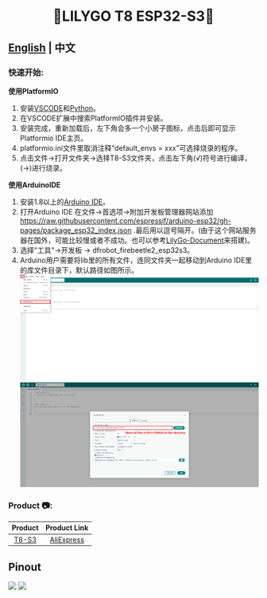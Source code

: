 <!--
 * @Description: None
 * @version: V1.0.0
 * @Author: LILYGO_L
 * @Date: 2023-08-18 15:59:42
 * @LastEditors: LILYGO_L
 * @LastEditTime: 2023-08-18 18:06:11
 * @License: GPL 3.0
-->
<h1 align = "center">🌟LILYGO T8 ESP32-S3🌟</h1>

## **[English](./README.md) | 中文**

<h3 align = "left">快速开始:</h3>

**使用PlatformIO**
1. 安装[VSCODE](https://code.visualstudio.com/)和[Python](https://www.python.org/)。
2. 在VSCODE扩展中搜索PlatformIO插件并安装。
3. 安装完成，重新加载后，左下角会多一个小房子图标，点击后即可显示Platformio IDE主页。
5. platformio.ini文件里取消注释“default_envs = xxx”可选择烧录的程序。
4. 点击文件->打开文件夹->选择T8-S3文件夹，点击左下角(√)符号进行编译， (→)进行烧录。

**使用ArduinoIDE**
1. 安装1.8以上的[Arduino IDE](http://www.arduino.cc/en/main/software)。
2. 打开Arduino IDE 在文件->首选项->附加开发板管理器网站添加 https://raw.githubusercontent.com/espressif/arduino-esp32/gh-pages/package_esp32_index.json .最后用以逗号隔开。(由于这个网站服务器在国外，可能比较慢或者不成功。也可以参考[LilyGo-Document](https://github.com/Xinyuan-LilyGO/LilyGo-Document)来搭建)。
3. 选择"工具"->开发板 -> dfrobot_firebeetle2_esp32s3。
4. Arduino用户需要将lib里的所有文件，连同文件夹一起移动到Arduino IDE里的库文件目录下，默认路径如图所示。
![](image/Arduino_user_readme_01.png)
![](image/Arduino_user_readme_02.png)

<h3 align = "left">Product 📷:</h3>

|  Product  | Product  Link  |
| :-------: | :------------: |
| [T8-S3]() | [AliExpress]() |

## Pinout
![](image/T8-S3_V1.1_Front.jpg)
![](image/T8-S3_V1.1_Back.jpg)
